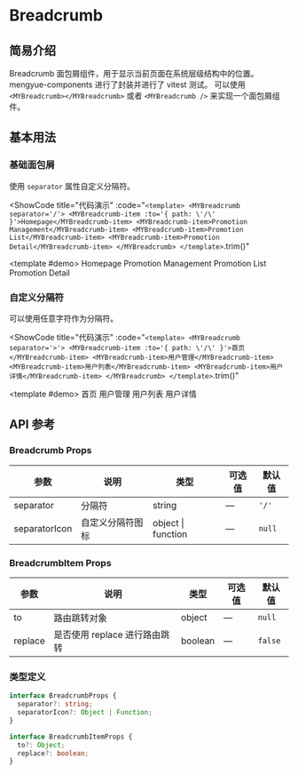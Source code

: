 # Breadcrumb

## 简易介绍
Breadcrumb 面包屑组件，用于显示当前页面在系统层级结构中的位置。mengyue-components 进行了封装并进行了 vitest 测试。
可以使用 `<MYBreadcrumb></MYBreadcrumb>` 或者 `<MYBreadcrumb />` 来实现一个面包屑组件。

## 基本用法

### 基础面包屑
使用 `separator` 属性自定义分隔符。

<ShowCode
  title="代码演示"
  :code="`
<template>
  <MYBreadcrumb separator='/'>
    <MYBreadcrumb-item :to='{ path: \'/\' }'>Homepage</MYBreadcrumb-item>
    <MYBreadcrumb-item>Promotion Management</MYBreadcrumb-item>
    <MYBreadcrumb-item>Promotion List</MYBreadcrumb-item>
    <MYBreadcrumb-item>Promotion Detail</MYBreadcrumb-item>
  </MYBreadcrumb>
</template>
  `.trim()"
>
  <template #demo>
    <MYBreadcrumb separator="/">
      <MYBreadcrumb-item :to="{ path: '/' }">Homepage</MYBreadcrumb-item>
      <MYBreadcrumb-item>Promotion Management</MYBreadcrumb-item>
      <MYBreadcrumb-item>Promotion List</MYBreadcrumb-item>
      <MYBreadcrumb-item>Promotion Detail</MYBreadcrumb-item>
    </MYBreadcrumb>
  </template>
</ShowCode>

### 自定义分隔符
可以使用任意字符作为分隔符。

<ShowCode
  title="代码演示"
  :code="`
<template>
  <MYBreadcrumb separator='>'>
    <MYBreadcrumb-item :to='{ path: \'/\' }'>首页</MYBreadcrumb-item>
    <MYBreadcrumb-item>用户管理</MYBreadcrumb-item>
    <MYBreadcrumb-item>用户列表</MYBreadcrumb-item>
    <MYBreadcrumb-item>用户详情</MYBreadcrumb-item>
  </MYBreadcrumb>
</template>
  `.trim()"
>
  <template #demo>
    <MYBreadcrumb separator=">">
      <MYBreadcrumb-item :to="{ path: '/' }">首页</MYBreadcrumb-item>
      <MYBreadcrumb-item>用户管理</MYBreadcrumb-item>
      <MYBreadcrumb-item>用户列表</MYBreadcrumb-item>
      <MYBreadcrumb-item>用户详情</MYBreadcrumb-item>
    </MYBreadcrumb>
  </template>
</ShowCode>

## API 参考

### Breadcrumb Props
| 参数          | 说明         | 类型     | 可选值                              | 默认值  |
|--------------|-------------|---------|-----------------------------------|--------|
| separator  | 分隔符      | string  | — | `'/'`  |
| separatorIcon  | 自定义分隔符图标      | object \| function  | — | `null`  |

### BreadcrumbItem Props
| 参数          | 说明         | 类型     | 可选值                              | 默认值  |
|--------------|-------------|---------|-----------------------------------|--------|
| to  | 路由跳转对象      | object  | — | `null`  |
| replace  | 是否使用 replace 进行路由跳转      | boolean  | — | `false`  |

### 类型定义
```typescript
interface BreadcrumbProps {
  separator?: string;
  separatorIcon?: Object | Function;
}

interface BreadcrumbItemProps {
  to?: Object;
  replace?: boolean;
}
```
<script setup> 
import MYBreadcrumb from '../../packages/components/breadcrumb/src/breadcrumb.vue' 
import MYBreadcrumbItem from '../../packages/components/breadcrumb/src/breadcrumbItem.vue' 
import { ArrowRight } from '@element-plus/icons-vue' 
</script>
